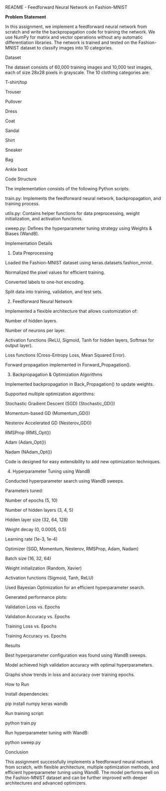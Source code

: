 README - Feedforward Neural Network on Fashion-MNIST

**Problem Statement**

In this assignment, we implement a feedforward neural network from scratch and write the backpropagation code for training the network. We use NumPy for matrix and vector operations without any automatic differentiation libraries. The network is trained and tested on the Fashion-MNIST dataset to classify images into 10 categories.

Dataset

The dataset consists of 60,000 training images and 10,000 test images, each of size 28x28 pixels in grayscale. The 10 clothing categories are:

T-shirt/top

Trouser

Pullover

Dress

Coat

Sandal

Shirt

Sneaker

Bag

Ankle boot

Code Structure

The implementation consists of the following Python scripts:

train.py: Implements the feedforward neural network, backpropagation, and training process.

utils.py: Contains helper functions for data preprocessing, weight initialization, and activation functions.

sweep.py: Defines the hyperparameter tuning strategy using Weights & Biases (WandB).

Implementation Details

1. Data Preprocessing

Loaded the Fashion-MNIST dataset using keras.datasets.fashion_mnist.

Normalized the pixel values for efficient training.

Converted labels to one-hot encoding.

Split data into training, validation, and test sets.

2. Feedforward Neural Network

Implemented a flexible architecture that allows customization of:

Number of hidden layers.

Number of neurons per layer.

Activation functions (ReLU, Sigmoid, Tanh for hidden layers, Softmax for output layer).

Loss functions (Cross-Entropy Loss, Mean Squared Error).

Forward propagation implemented in Forward_Propagation().

3. Backpropagation & Optimization Algorithms

Implemented backpropagation in Back_Propagation() to update weights.

Supported multiple optimization algorithms:

Stochastic Gradient Descent (SGD) (Stochastic_GD())

Momentum-based GD (Momentum_GD())

Nesterov Accelerated GD (Nesterov_GD())

RMSProp (RMS_Opt())

Adam (Adam_Opt())

Nadam (NAdam_Opt())

Code is designed for easy extensibility to add new optimization techniques.

4. Hyperparameter Tuning using WandB

Conducted hyperparameter search using WandB sweeps.

Parameters tuned:

Number of epochs (5, 10)

Number of hidden layers (3, 4, 5)

Hidden layer size (32, 64, 128)

Weight decay (0, 0.0005, 0.5)

Learning rate (1e-3, 1e-4)

Optimizer (SGD, Momentum, Nesterov, RMSProp, Adam, Nadam)

Batch size (16, 32, 64)

Weight initialization (Random, Xavier)

Activation functions (Sigmoid, Tanh, ReLU)

Used Bayesian Optimization for an efficient hyperparameter search.

Generated performance plots:

Validation Loss vs. Epochs

Validation Accuracy vs. Epochs

Training Loss vs. Epochs

Training Accuracy vs. Epochs

Results

Best hyperparameter configuration was found using WandB sweeps.

Model achieved high validation accuracy with optimal hyperparameters.

Graphs show trends in loss and accuracy over training epochs.

How to Run

Install dependencies:

pip install numpy keras wandb

Run training script:

python train.py

Run hyperparameter tuning with WandB:

python sweep.py

Conclusion

This assignment successfully implements a feedforward neural network from scratch, with flexible architecture, multiple optimization methods, and efficient hyperparameter tuning using WandB. The model performs well on the Fashion-MNIST dataset and can be further improved with deeper architectures and advanced optimizers.
